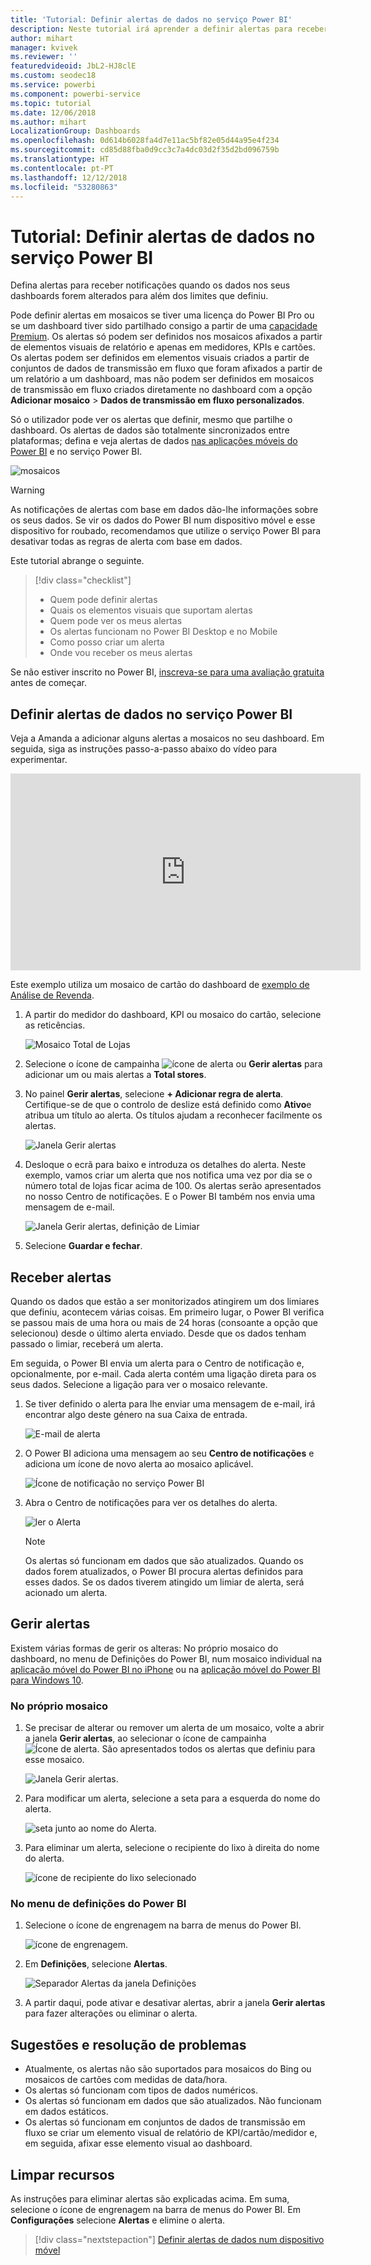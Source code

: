 ```yaml
---
title: 'Tutorial: Definir alertas de dados no serviço Power BI'
description: Neste tutorial irá aprender a definir alertas para receber notificações quando os dados nos seus dashboards forem alterados para além dos limites que definiu no serviço Microsoft Power BI.
author: mihart
manager: kvivek
ms.reviewer: ''
featuredvideoid: JbL2-HJ8clE
ms.custom: seodec18
ms.service: powerbi
ms.component: powerbi-service
ms.topic: tutorial
ms.date: 12/06/2018
ms.author: mihart
LocalizationGroup: Dashboards
ms.openlocfilehash: 0d614b6028fa4d7e11ac5bf82e05d44a95e4f234
ms.sourcegitcommit: cd85d88fba0d9cc3c7a4dc03d2f35d2bd096759b
ms.translationtype: HT
ms.contentlocale: pt-PT
ms.lasthandoff: 12/12/2018
ms.locfileid: "53280863"
---
```

# <a name="tutorial-set-data-alerts-in-power-bi-service"></a>Tutorial: Definir alertas de dados no serviço Power BI
Defina alertas para receber notificações quando os dados nos seus dashboards forem alterados para além dos limites que definiu. 

Pode definir alertas em mosaicos se tiver uma licença do Power BI Pro ou se um dashboard tiver sido partilhado consigo a partir de uma [capacidade Premium](../service-premium.md). Os alertas só podem ser definidos nos mosaicos afixados a partir de elementos visuais de relatório e apenas em medidores, KPIs e cartões. Os alertas podem ser definidos em elementos visuais criados a partir de conjuntos de dados de transmissão em fluxo que foram afixados a partir de um relatório a um dashboard, mas não podem ser definidos em mosaicos de transmissão em fluxo criados diretamente no dashboard com a opção **Adicionar mosaico** > **Dados de transmissão em fluxo personalizados**. 

Só o utilizador pode ver os alertas que definir, mesmo que partilhe o dashboard. Os alertas de dados são totalmente sincronizados entre plataformas; defina e veja alertas de dados [nas aplicações móveis do Power BI](mobile/mobile-set-data-alerts-in-the-mobile-apps.md) e no serviço Power BI. 

![mosaicos](../media/service-set-data-alerts/powerbi-alert-types-new.png)

> [!WARNING]
> As notificações de alertas com base em dados dão-lhe informações sobre os seus dados. Se vir os dados do Power BI num dispositivo móvel e esse dispositivo for roubado, recomendamos que utilize o serviço Power BI para desativar todas as regras de alerta com base em dados.
> 

Este tutorial abrange o seguinte.
> [!div class="checklist"]
> * Quem pode definir alertas
> * Quais os elementos visuais que suportam alertas
> * Quem pode ver os meus alertas
> * Os alertas funcionam no Power BI Desktop e no Mobile
> * Como posso criar um alerta
> * Onde vou receber os meus alertas

Se não estiver inscrito no Power BI, [inscreva-se para uma avaliação gratuita](https://app.powerbi.com/signupredirect?pbi_source=web) antes de começar.

## <a name="set-data-alerts-in-power-bi-service"></a>Definir alertas de dados no serviço Power BI
Veja a Amanda a adicionar alguns alertas a mosaicos no seu dashboard. Em seguida, siga as instruções passo-a-passo abaixo do vídeo para experimentar.

<iframe width="560" height="315" src="https://www.youtube.com/embed/JbL2-HJ8clE" frameborder="0" allowfullscreen></iframe>

Este exemplo utiliza um mosaico de cartão do dashboard de [exemplo de Análise de Revenda](http://go.microsoft.com/fwlink/?LinkId=529778).

1. A partir do medidor do dashboard, KPI ou mosaico do cartão, selecione as reticências.
   
   ![Mosaico Total de Lojas](media/end-user-alerts/powerbi-card.png)
2. Selecione o ícone de campainha ![ícone de alerta](media/end-user-alerts/power-bi-bell-icon.png) ou **Gerir alertas** para adicionar um ou mais alertas a **Total stores**.
   
1. No painel **Gerir alertas**, selecione **+ Adicionar regra de alerta**.  Certifique-se de que o controlo de deslize está definido como **Ativo**e atribua um título ao alerta. Os títulos ajudam a reconhecer facilmente os alertas.
   
   ![Janela Gerir alertas](media/end-user-alerts/powerbi-alert-title.png)
4. Desloque o ecrã para baixo e introduza os detalhes do alerta.  Neste exemplo, vamos criar um alerta que nos notifica uma vez por dia se o número total de lojas ficar acima de 100. Os alertas serão apresentados no nosso Centro de notificações. E o Power BI também nos envia uma mensagem de e-mail.
   
   ![Janela Gerir alertas, definição de Limiar](media/end-user-alerts/power-bi-set-alert-details.png)
5. Selecione **Guardar e fechar**.

## <a name="receiving-alerts"></a>Receber alertas
Quando os dados que estão a ser monitorizados atingirem um dos limiares que definiu, acontecem várias coisas. Em primeiro lugar, o Power BI verifica se passou mais de uma hora ou mais de 24 horas (consoante a opção que selecionou) desde o último alerta enviado. Desde que os dados tenham passado o limiar, receberá um alerta.

Em seguida, o Power BI envia um alerta para o Centro de notificação e, opcionalmente, por e-mail. Cada alerta contém uma ligação direta para os seus dados. Selecione a ligação para ver o mosaico relevante.  

1. Se tiver definido o alerta para lhe enviar uma mensagem de e-mail, irá encontrar algo deste género na sua Caixa de entrada.
   
   ![E-mail de alerta](media/end-user-alerts/powerbi-alerts-email.png)
2. O Power BI adiciona uma mensagem ao seu **Centro de notificações** e adiciona um ícone de novo alerta ao mosaico aplicável.
   
   ![Ícone de notificação no serviço Power BI](media/end-user-alerts/powerbi-alert-notifications.png)
3. Abra o Centro de notificações para ver os detalhes do alerta.
   
    ![ler o Alerta](media/end-user-alerts/powerbi-alert-notification.png)
   
   > [!NOTE]
   > Os alertas só funcionam em dados que são atualizados. Quando os dados forem atualizados, o Power BI procura alertas definidos para esses dados. Se os dados tiverem atingido um limiar de alerta, será acionado um alerta.
   > 
   > 

## <a name="managing-alerts"></a>Gerir alertas
Existem várias formas de gerir os alteras: No próprio mosaico do dashboard, no menu de Definições do Power BI, num mosaico individual na [aplicação móvel do Power BI no iPhone](mobile/mobile-set-data-alerts-in-the-mobile-apps.md) ou na [aplicação móvel do Power BI para Windows 10](mobile/mobile-set-data-alerts-in-the-mobile-apps.md).

### <a name="from-the-tile-itself"></a>No próprio mosaico
1. Se precisar de alterar ou remover um alerta de um mosaico, volte a abrir a janela **Gerir alertas**, ao selecionar o ícone de campainha ![Ícone de alerta](media/end-user-alerts/power-bi-bell-icon.png). São apresentados todos os alertas que definiu para esse mosaico.
   
    ![Janela Gerir alertas](media/end-user-alerts/powerbi-see-alerts.png).
2. Para modificar um alerta, selecione a seta para a esquerda do nome do alerta.
   
    ![seta junto ao nome do Alerta](media/end-user-alerts/powerbi-see-alerts-arrow.png).
3. Para eliminar um alerta, selecione o recipiente do lixo à direita do nome do alerta.
   
      ![ícone de recipiente do lixo selecionado](media/end-user-alerts/powerbi-see-alerts-delete.png)

### <a name="from-the-power-bi-settings-menu"></a>No menu de definições do Power BI
1. Selecione o ícone de engrenagem na barra de menus do Power BI.
   
    ![ícone de engrenagem](media/end-user-alerts/powerbi-gear-icon.png).
2. Em **Definições**, selecione **Alertas**.
   
    ![Separador Alertas da janela Definições](media/end-user-alerts/powerbi-alert-settings.png)
3. A partir daqui, pode ativar e desativar alertas, abrir a janela **Gerir alertas** para fazer alterações ou eliminar o alerta.

## <a name="tips-and-troubleshooting"></a>Sugestões e resolução de problemas
* Atualmente, os alertas não são suportados para mosaicos do Bing ou mosaicos de cartões com medidas de data/hora.
* Os alertas só funcionam com tipos de dados numéricos.
* Os alertas só funcionam em dados que são atualizados. Não funcionam em dados estáticos.
* Os alertas só funcionam em conjuntos de dados de transmissão em fluxo se criar um elemento visual de relatório de KPI/cartão/medidor e, em seguida, afixar esse elemento visual ao dashboard.

## <a name="clean-up-resources"></a>Limpar recursos
As instruções para eliminar alertas são explicadas acima. Em suma, selecione o ícone de engrenagem na barra de menus do Power BI. Em **Configurações** selecione **Alertas** e elimine o alerta.

> [!div class="nextstepaction"]
> [Definir alertas de dados num dispositivo móvel](mobile/mobile-set-data-alerts-in-the-mobile-apps.md)


